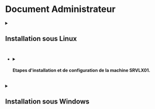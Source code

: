 <h1>Document Administrateur</h1>

<details>
    <summary><h2>Installation sous Linux<h2></summary>
    <br>

  + <details>
    <summary><h4>Prérequis techniques</h4></summary>

    **Serveur Debian 12 (en CLI sans GUI) :**
      * Nom : **SRVLX01**
      * Compte : **root**
      * Mot de passe : **Azerty1**
      * Adresse IP fixe : **172.16.10.10/24**
    <br>

    **Client Ubuntu 22.04/24.04 LTS :**
      * Nom : **SRVLX01**
      * Compte : **root**
      * Mot de passe : **Azerty1**
      * Adresse IP fixe : **172.16.10.10/24**
    <br>

    Notre projet s'est fait sur des machines virtuelles avec l'hyperviseur Proxmox.<br>
    Chacune de ces machines a leurs propres configuration qui sera détaillé dans les chapitres suivants.
  </details>

  + <details>
    <summary><h4>Etapes d'installation et de configuration de la machine SRVLX01.</h4></summary>
    <br>

    <h5>Configuration systèmes</h5>
    <br>

    Cette machine aura les spécificités suivantes :
      * CPU : 2 cœur
      * RAM : Minimum - 512 Mo / Maximum - 2048 Mo
      * Stockage : HDD de 32 Go

    <h5>Configuration réseaux</h5>
    <br>

  </details>

</details>

<details>
    <summary><h2>Installation sous Windows<h2></summary>
    <br>
  + <details>
    <summary><h4>Prérequis techniques<h4></summary>
    <br>

    **Serveur Windows Server 2022 (avec GUI):**
    Nom : **SRVWIN01**
    Compte : **Administrator** (dans le groupe des admins locaux)
    Mot de passe : **Azerty1***
    Adresse IP fixe : **172.16.10.5/24**

    **Client Windows 10 :**
    Nom : **CLIWIN01**
    Compte utilisateur : **wilder** (dans le groupe des admins locaux)
    Mot de passe : **Azerty1***
    Adresse IP fixe : **172.16.10.20/24**

    </details>

  + <details>
    <summary><h4>Etapes d'installation et de configuration<h4></summary>
    <br>

    #### Instruction étape par étape :

    Le script va s'exécuter sur le PC WINDOWS SERVER 2022 et agir sur le PC distant WINDOWS 11 client.
    Il va donc falloir configurer :
    **1- Le PC Windows Serveur**
    **2- Le PC Windows Client**

    **Configuration et installations des deux interfaces Windows**

    Toutes les opératieons décrites ci-après se trouvent dans le script co_ssh.ps1 etr sont donc automatisées.
    Pour commencer, il faut ouvrir Powershell en tant qu'administrateur
    Installer Open ssh sur le serveur avec la commande :

        Add-WindowsCapability -Online -Name OpenSSH.Server~~~~0.0.1.0


    Après ça il faut démarrer le service ssh :

        Start-Service sshd

    Ensuite, on le configure pour qu'il démarre automatiquement :

        Set-Service -Name -StartupType "Automatic"

    Le démarrage du service SSH a généré le fichier de configuration C:\ProgramData\ssh\sshd_config .
    Nous allons le modifier avec le bloc notes Windows :

        notepad C:\ProgramData\ssh\sshd_config

    Une fois le fichier ouvert, nous allons modifier la configuration du serveur SSH en autorisant la connexion par mot de passe. Pour ce faire il faut retirer le caractère # situé devant cette ligne :

    <P ALIGN="center"><IMG src="https://github.com/WildCodeSchool/TSSR-BDX-0924-P2-G2/tree/main/Images/notepad1.png" width=600></P>

    Nous devons ajouter la prise en charge de PowerShell en l'intégrant en tant que sous-système, sinon il n'y a que quelques commandes qui vont fonctionner (non PowerShell). Vous devez ajouter cette nouvelle ligne à la suite de ces deux lignes :

        Subsystem powershell c:/progra~1/powershell/7/pwsh.exe -sshs -NoLogo

    <P ALIGN="center"><IMG src="https://github.com/WildCodeSchool/TSSR-BDX-0924-P2-G2/tree/main/Images/notepad2.png" width=600></P>

    </details>



  + <details>
    <summary><h4>F.A.Q.<h4></summary>

    #### Solutions aux problèmes et communs liés à l'installation et à la configuration.


    </details>
</details>
